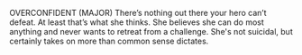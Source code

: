 OVERCONFIDENT (MAJOR)
There’s nothing out there your hero can’t defeat. At least that’s what she thinks. She believes she can do most anything and never wants to retreat from a challenge. She's not suicidal, but certainly takes on more than common sense dictates.